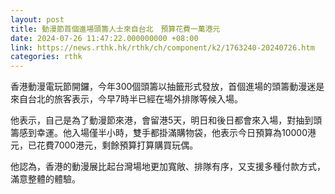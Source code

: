```yaml
---
layout: post
title: 動漫節首個進場頭籌人士來自台北　預算花費一萬港元
date: 2024-07-26 11:47:22.000000000 +08:00
link: https://news.rthk.hk/rthk/ch/component/k2/1763240-20240726.htm
categories: rthk
---
```


香港動漫電玩節開鑼，今年300個頭籌以抽籤形式發放，首個進場的頭籌動漫迷是來自台北的旅客表示，今早7時半已經在場外排隊等候入場。

他表示，自己是為了動漫節來港，會留港5天，明日和後日都會來入場，對抽到頭籌感到幸運。他入場僅半小時，雙手都掛滿購物袋，他表示今日預算為10000港元，已花費7000港元，剩餘預算打算購買玩偶。

他認為，香港的動漫展比起台灣場地更加寬敞、排隊有序，又支援多種付款方式，滿意整體的體驗。
